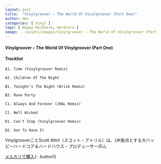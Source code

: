 ```yaml
---
layout: post
title:  "Vinylgroover – The World Of Vinylgroover (Part One)"
author: mmr
categories: [ Vinyl ]
tags: [ Happy Hardcore, Hardcore ]
image: ../assets/images/Vinylgroover – The World Of Vinylgroover (Part One).jpg
---
```


#### Vinylgroover – The World Of Vinylgroover (Part One)

#### Tracklist
```md
A1. Time (Vinylgroover Remix)

A2. Children Of The Night

B1. Tonight's The Night (Brisk Remix)

B2. Rave Party

C1. Always And Forever (JHAL Remix)

C2. Well Wicked

D1. Can't Stop (Vinylgroover Remix)

D2. Got To Have It
```

VinylgrooverことScott Attril（スコット・アトリル）は、UK拠点とする大ハッピーハードコア＆ハードハウス・プロデューサー/DJ。


[メルカリで購入](https://jp.mercari.com/item/m20525607321){: .button1}

